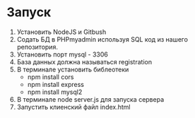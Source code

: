 # Запуск
1) Установить NodeJS и Gitbush
2) Содать БД в PHPmyadmin используя SQL код из нашего репозитория.
3) Установить порт mysql - 3306
4) База данных должна называться registration
5) В терминале установить библеотеки
   - npm install cors
   - npm install express
   - npm install mysql2
6) В терминале node server.js для запуска сервера
7) Запустить клиенский файл index.html
